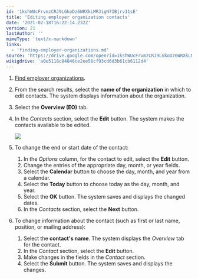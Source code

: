 ```yaml
---
id: '1kshWUcFrvmzCRJ9LGkoDz6WRXkLMRJigN7IBjrv11sE'
title: 'Editing employer organization contacts'
date: '2021-02-18T16:22:14.232Z'
version: 21
lastAuthor: ''
mimeType: 'text/x-markdown'
links:
  - 'finding-employer-organizations.md'
source: 'https://drive.google.com/open?id=1kshWUcFrvmzCRJ9LGkoDz6WRXkLMRJigN7IBjrv11sE'
wikigdrive: 'a0e5118c84846ce2ee58cf93cd6d3b61cb6112d4'
---
```

1. [Find employer organizations](finding-employer-organizations.md).
2. From the search results, select the <strong>name of the organization</strong> in which to edit contacts. The system displays information about the organization.
3. Select the <strong>Overview (EO)</strong> tab.
4. In the <em>Contacts</em> section, select the <strong>Edit</strong> button. The system makes the contacts available to be edited.

    ![](../editing-employer-organization-contacts.assets/49e42941acacd24f80fe8f38228e1995.png)
5. To change the end or start date of the contact:
    1. In the <em>Options</em> column, for the contact to edit, select the <strong>Edit</strong> button.
    2. Change the entries of the appropriate day, month, or year fields.
    3. Select the <strong>Calendar</strong> button to choose the day, month, and year from a calendar.
    4. Select the <strong>Today</strong> button to choose today as the day, month, and year.
    5. Select the <strong>OK</strong> button. The system saves and displays the changed dates.
    6. In the <em>Contacts</em> section, select the <strong>Next</strong> button.
6. To change information about the contact (such as first or last name, position, or mailing address):
    1. Select the <strong>contact's name</strong>. The system displays the <em>Overview</em> tab for the contact.
    2. In the <em>Contact</em> section, select the <strong>Edit</strong> button.
    3. Make changes in the fields in the <em>Contact</em> section.
    4. Select the <strong>Submit</strong> button. The system saves and displays the changes.
